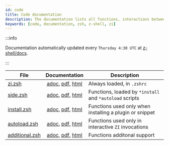 ```yaml
---
id: code
title: Code documentation
description: The documentation lists all functions, interactions between them, their comments, and features used
keywords: [code, documentation, zsh, z-shell, zi]
---
```


:::info

Documentation automatically updated every `Thursday 4:30 UTC` at [z-shell/docs](https://github.com/z-shell/docs).

:::

| File                             |                              Documentation                              | Description                                             |
| -------------------------------- | :---------------------------------------------------------------------: | ------------------------------------------------------- |
| [zi.zsh][zi.zsh]                 |             [adoc][zi.adoc], [pdf][zi.pdf], [html][zi.html]             | Always loaded, in `.zshrc`                              |
| [side.zsh][side.zsh]             |       [adoc][side.adoc], [pdf][install.pdf], [html][install.html]       | Functions, loaded by `*install` and `*autoload` scripts |
| [install.zsh][install.zsh]       |     [adoc][install.adoc], [pdf][install.pdf], [html][install.html]      | Functions used only when installing a plugin or snippet |
| [autoload.zsh][autoload.zsh]     |    [adoc][autoload.pdf], [pdf][autoload.pdf], [html][autoload.html]     | Functions used only in interactive `ZI` invocations     |
| [additional.zsh][additional.zsh] | [adoc][additional.adoc], [pdf][additional.pdf], [html][additional.html] | Functions additonal support                             |

[zi.zsh]: https://github.com/z-shell/zi/blob/main/zi.zsh
[zi.adoc]: https://github.com/z-shell/docs/blob/main/code/zsdoc/asciidoc/zi.zsh.adoc
[zi.pdf]: https://github.com/z-shell/docs/blob/main/code/zsdoc/pdf/zi.zsh.pdf
[zi.html]: https://z-shell.github.io/docs/zi.zsh.html

[side.zsh]:https://github.com/z-shell/zi/blob/main/lib/zsh/side.zsh
[side.adoc]: https://github.com/z-shell/docs/blob/main/code/zsdoc/asciidoc/side.zsh.adoc
[side.pdf]: https://github.com/z-shell/docs/blob/main/code/zsdoc/pdf/side.zsh.pdf
[side.html]: https://z-shell.github.io/docs/side.zsh.html

[install.zsh]: https://github.com/z-shell/zi/blob/main/lib/zsh/install.zsh
[install.adoc]: https://github.com/z-shell/docs/blob/main/code/zsdoc/asciidoc/install.zsh.adoc
[install.pdf]: https://github.com/z-shell/docs/blob/main/code/zsdoc/pdf/install.zsh.pdf
[install.html]: https://z-shell.github.io/docs/install.zsh.html

[autoload.zsh]: https://github.com/z-shell/zi/blob/main/lib/zsh/autoload.zsh
[autoload.adoc]: https://github.com/z-shell/docs/blob/main/code/zsdoc/asciidoc/autoload.zsh.adoc
[autoload.pdf]: https://github.com/z-shell/docs/blob/main/code/zsdoc/pdf/autoload.zsh.pdf
[autoload.html]: https://z-shell.github.io/docs/autoload.zsh.html

[additional.zsh]: https://github.com/z-shell/zi/blob/main/lib/zsh/additional.zsh
[additional.adoc]: https://github.com/z-shell/docs/blob/main/code/zsdoc/asciidoc/additional.zsh.adoc
[additional.pdf]: https://github.com/z-shell/docs/blob/main/code/zsdoc/pdf/additional.zsh.pdf
[additional.html]: https://z-shell.github.io/docs/additional.zsh.html
